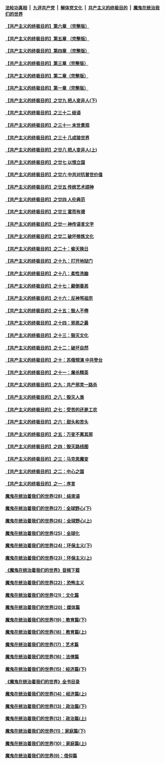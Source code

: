 ####  [法轮功真相](../../../../basic/blob/master/README.md?t=06082131) &nbsp;|&nbsp; [九评共产党](../../../../9ping.md/blob/master/README.md?t=06082131) &nbsp;|&nbsp; [解体党文化](../../../../jtdwh.md/blob/master/README.md?t=06082131)  &nbsp;|&nbsp; [共产主义的终极目的](../../../../gczydzjmd.md/blob/master/README.md?t=06082131) &nbsp;|&nbsp; [魔鬼在统治我们的世界](../../../../mgztzwmdsj.md/blob/master/README.md?t=06082131) 

#### [【共产主义的终极目的】第六章 （完整版）](../pages/nsc422/n11428913.md?t=06082131) 

#### [【共产主义的终极目的】第五章 （完整版）](../pages/nsc422/n11428912.md?t=06082131) 

#### [【共产主义的终极目的】第四章 （完整版）](../pages/nsc422/n11428907.md?t=06082131) 

#### [【共产主义的终极目的】第三章（完整版）](../pages/nsc422/n11428848.md?t=06082131) 

#### [【共产主义的终极目的】第二章（完整版）](../pages/nsc422/n11428831.md?t=06082131) 

#### [【共产主义的终极目的】第一章（完整版）](../pages/nsc422/n11417651.md?t=06082131) 

#### [【共产主义的终极目的】之廿九 把人变非人(下)](../pages/nsc422/n11344140.md?t=06082131) 

#### [【共产主义的终极目的】之三十二 结语](../pages/nsc422/n11360535.md?t=06082131) 

#### [【共产主义的终极目的】之三十一 末世景观](../pages/nsc422/n11351129.md?t=06082131) 

#### [【共产主义的终极目的】之三十 几成狼世界](../pages/nsc422/n11348280.md?t=06082131) 

#### [【共产主义的终极目的】之廿八 把人变非人(上)](../pages/nsc422/n11340492.md?t=06082131) 

#### [【共产主义的终极目的】之廿七 以恨立国](../pages/nsc422/n11336944.md?t=06082131) 

#### [【共产主义的终极目的】之廿六 中共对抗普世价值](../pages/nsc422/n11324785.md?t=06082131) 

#### [【共产主义的终极目的】之廿五 传统艺术颂神](../pages/nsc422/n11296396.md?t=06082131) 

#### [【共产主义的终极目的】之廿四 人伦典范](../pages/nsc422/n11296397.md?t=06082131) 

#### [【共产主义的终极目的】之廿三 富而有德](../pages/nsc422/n11283598.md?t=06082131) 

#### [【共产主义的终极目的】之廿一 神传语言文字](../pages/nsc422/n11263265.md?t=06082131) 

#### [【共产主义的终极目的】之廿二 破坏修炼文化](../pages/nsc422/n11245728.md?t=06082131) 

#### [【共产主义的终极目的】之二十：偷天换日](../pages/nsc422/n11238846.md?t=06082131) 

#### [【共产主义的终极目的】之十九：打开地狱门](../pages/nsc422/n11206376.md?t=06082131) 

#### [【共产主义的终极目的】之十八：柔性洗脑](../pages/nsc422/n11199994.md?t=06082131) 

#### [【共产主义的终极目的】之十七：颠倒善恶](../pages/nsc422/n11179782.md?t=06082131) 

#### [【共产主义的终极目的】之十六：反神骂祖宗](../pages/nsc422/n11166798.md?t=06082131) 

#### [【共产主义的终极目的】之十五：毁人不倦](../pages/nsc422/n11166792.md?t=06082131) 

#### [【共产主义的终极目的】之十四：邪恶之最](../pages/nsc422/n11150249.md?t=06082131) 

#### [【共产主义的终极目的】之十三：毁灭文化](../pages/nsc422/n11135227.md?t=06082131) 

#### [【共产主义的终极目的】之十二：破坏自然](../pages/nsc422/n11135214.md?t=06082131) 

#### [【共产主义的终极目的】之十：苏俄预演 中共登台](../pages/nsc422/n11118424.md?t=06082131) 

#### [【共产主义的终极目的】之十一：屠杀精英](../pages/nsc422/n11118442.md?t=06082131) 

#### [【共产主义的终极目的】之九：共产邪灵一路杀](../pages/nsc422/n11114139.md?t=06082131) 

#### [【共产主义的终极目的】之八：毁灭人类](../pages/nsc422/n11108503.md?t=06082131) 

#### [【共产主义的终极目的】之七：受苦的还是工农](../pages/nsc422/n11101809.md?t=06082131) 

#### [【共产主义的终极目的】之六：甜头和苦头](../pages/nsc422/n11096971.md?t=06082131) 

#### [【共产主义的终极目的】之五：万变不离其邪](../pages/nsc422/n11091285.md?t=06082131) 

#### [【共产主义的终极目的】之四：毁灭路线图](../pages/nsc422/n11086284.md?t=06082131) 

#### [【共产主义的终极目的】之三：马克思魔变](../pages/nsc422/n11061941.md?t=06082131) 

#### [【共产主义的终极目的】之二：中心之国](../pages/nsc422/n11047728.md?t=06082131) 

#### [【共产主义的终极目的】之一：序言](../pages/nsc422/n11086077.md?t=06082131) 

#### [魔鬼在统治着我们的世界(28)：结束语](../pages/nsc422/n10936246.md?t=06082131) 

#### [魔鬼在统治着我们的世界(27)：全球野心(下)](../pages/nsc422/n10928319.md?t=06082131) 

#### [魔鬼在统治着我们的世界(26)：全球野心(上)](../pages/nsc422/n10900318.md?t=06082131) 

#### [魔鬼在统治着我们的世界(25)：全球化](../pages/nsc422/n10788205.md?t=06082131) 

#### [魔鬼在统治着我们的世界(24)：环保主义(下)](../pages/nsc422/n10695307.md?t=06082131) 

#### [魔鬼在统治着我们的世界(23)：环保主义(上)](../pages/nsc422/n10688613.md?t=06082131) 

#### [《魔鬼在统治着我们的世界》音频下载](../pages/nsc422/n10635553.md?t=06082131) 

#### [魔鬼在统治着我们的世界(22)：恐怖主义](../pages/nsc422/n10614727.md?t=06082131) 

#### [魔鬼在统治着我们的世界(21)：文化篇](../pages/nsc422/n10597706.md?t=06082131) 

#### [魔鬼在统治着我们的世界(20)：媒体篇](../pages/nsc422/n10586579.md?t=06082131) 

#### [魔鬼在统治着我们的世界(19)：教育篇(下)](../pages/nsc422/n10564808.md?t=06082131) 

#### [魔鬼在统治着我们的世界(18)：教育篇(上)](../pages/nsc422/n10526970.md?t=06082131) 

#### [魔鬼在统治着我们的世界(17)：艺术篇](../pages/nsc422/n10499093.md?t=06082131) 

#### [魔鬼在统治着我们的世界(16)：法律篇](../pages/nsc422/n10485969.md?t=06082131) 

#### [魔鬼在统治着我们的世界(15)：经济篇(下)](../pages/nsc422/n10469975.md?t=06082131) 

#### [《魔鬼在统治着我们的世界》全书目录](../pages/nsc422/n10464261.md?t=06082131) 

#### [魔鬼在统治着我们的世界(14)：经济篇(上)](../pages/nsc422/n10457370.md?t=06082131) 

#### [魔鬼在统治着我们的世界(13)：政治篇(下)](../pages/nsc422/n10448270.md?t=06082131) 

#### [魔鬼在统治着我们的世界(12)：政治篇(上)](../pages/nsc422/n10444576.md?t=06082131) 

#### [魔鬼在统治着我们的世界(11)：家庭篇(下)](../pages/nsc422/n10440961.md?t=06082131) 

#### [魔鬼在统治着我们的世界(10)：家庭篇(上)](../pages/nsc422/n10435448.md?t=06082131) 

#### [魔鬼在统治着我们的世界(9)：信仰篇](../pages/nsc422/n10432159.md?t=06082131) 


